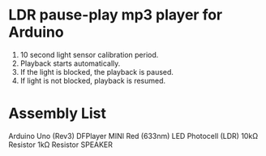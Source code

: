 # LDR pause-play mp3 player for Arduino

1. 10 second light sensor calibration period.
2. Playback starts automatically.
3. If the light is blocked, the playback is paused.
4. If light is not blocked, playback is resumed.


# Assembly List
Arduino Uno (Rev3)
DFPlayer MINI
Red (633nm) LED
Photocell (LDR)
10kΩ Resistor
1kΩ Resistor
SPEAKER
